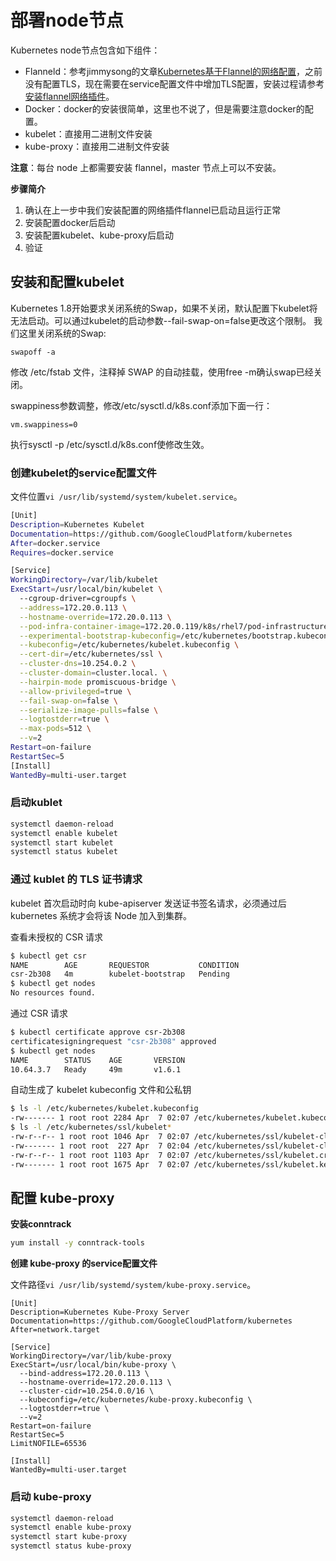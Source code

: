 # 部署node节点

Kubernetes node节点包含如下组件：

+ Flanneld：参考jimmysong的文章[Kubernetes基于Flannel的网络配置](https://jimmysong.io/posts/kubernetes-network-config/)，之前没有配置TLS，现在需要在service配置文件中增加TLS配置，安装过程请参考[安装flannel网络插件](7、安装配置flannel.md)。
+ Docker：docker的安装很简单，这里也不说了，但是需要注意docker的配置。
+ kubelet：直接用二进制文件安装
+ kube-proxy：直接用二进制文件安装

**注意**：每台 node 上都需要安装 flannel，master 节点上可以不安装。

**步骤简介**

1. 确认在上一步中我们安装配置的网络插件flannel已启动且运行正常
2. 安装配置docker后启动
3. 安装配置kubelet、kube-proxy后启动
4. 验证

## 安装和配置kubelet

Kubernetes 1.8开始要求关闭系统的Swap，如果不关闭，默认配置下kubelet将无法启动。可以通过kubelet的启动参数--fail-swap-on=false更改这个限制。 我们这里关闭系统的Swap:
```
swapoff -a
```
修改 /etc/fstab 文件，注释掉 SWAP 的自动挂载，使用free -m确认swap已经关闭。

swappiness参数调整，修改/etc/sysctl.d/k8s.conf添加下面一行：
```
vm.swappiness=0
```
执行sysctl -p /etc/sysctl.d/k8s.conf使修改生效。

### 创建kubelet的service配置文件

文件位置`vi /usr/lib/systemd/system/kubelet.service`。

``` bash
[Unit]
Description=Kubernetes Kubelet
Documentation=https://github.com/GoogleCloudPlatform/kubernetes
After=docker.service
Requires=docker.service

[Service]
WorkingDirectory=/var/lib/kubelet
ExecStart=/usr/local/bin/kubelet \
  --cgroup-driver=cgroupfs \
  --address=172.20.0.113 \
  --hostname-override=172.20.0.113 \
  --pod-infra-container-image=172.20.0.119/k8s/rhel7/pod-infrastructure:latest \
  --experimental-bootstrap-kubeconfig=/etc/kubernetes/bootstrap.kubeconfig \
  --kubeconfig=/etc/kubernetes/kubelet.kubeconfig \
  --cert-dir=/etc/kubernetes/ssl \
  --cluster-dns=10.254.0.2 \
  --cluster-domain=cluster.local. \
  --hairpin-mode promiscuous-bridge \
  --allow-privileged=true \
  --fail-swap-on=false \
  --serialize-image-pulls=false \
  --logtostderr=true \
  --max-pods=512 \
  --v=2
Restart=on-failure
RestartSec=5
[Install]
WantedBy=multi-user.target
```
### 启动kublet

``` bash
systemctl daemon-reload
systemctl enable kubelet
systemctl start kubelet
systemctl status kubelet
```

### 通过 kublet 的 TLS 证书请求

kubelet 首次启动时向 kube-apiserver 发送证书签名请求，必须通过后 kubernetes 系统才会将该 Node 加入到集群。

查看未授权的 CSR 请求

``` bash
$ kubectl get csr
NAME        AGE       REQUESTOR           CONDITION
csr-2b308   4m        kubelet-bootstrap   Pending
$ kubectl get nodes
No resources found.
```

通过 CSR 请求

``` bash
$ kubectl certificate approve csr-2b308
certificatesigningrequest "csr-2b308" approved
$ kubectl get nodes
NAME        STATUS    AGE       VERSION
10.64.3.7   Ready     49m       v1.6.1
```

自动生成了 kubelet kubeconfig 文件和公私钥

``` bash
$ ls -l /etc/kubernetes/kubelet.kubeconfig
-rw------- 1 root root 2284 Apr  7 02:07 /etc/kubernetes/kubelet.kubeconfig
$ ls -l /etc/kubernetes/ssl/kubelet*
-rw-r--r-- 1 root root 1046 Apr  7 02:07 /etc/kubernetes/ssl/kubelet-client.crt
-rw------- 1 root root  227 Apr  7 02:04 /etc/kubernetes/ssl/kubelet-client.key
-rw-r--r-- 1 root root 1103 Apr  7 02:07 /etc/kubernetes/ssl/kubelet.crt
-rw------- 1 root root 1675 Apr  7 02:07 /etc/kubernetes/ssl/kubelet.key
```
## 配置 kube-proxy

**安装conntrack**

```bash
yum install -y conntrack-tools
```

**创建 kube-proxy 的service配置文件**

文件路径`vi /usr/lib/systemd/system/kube-proxy.service`。
```
[Unit]
Description=Kubernetes Kube-Proxy Server
Documentation=https://github.com/GoogleCloudPlatform/kubernetes
After=network.target

[Service]
WorkingDirectory=/var/lib/kube-proxy
ExecStart=/usr/local/bin/kube-proxy \
  --bind-address=172.20.0.113 \
  --hostname-override=172.20.0.113 \
  --cluster-cidr=10.254.0.0/16 \
  --kubeconfig=/etc/kubernetes/kube-proxy.kubeconfig \
  --logtostderr=true \
  --v=2
Restart=on-failure
RestartSec=5
LimitNOFILE=65536

[Install]
WantedBy=multi-user.target
```

### 启动 kube-proxy

``` bash
systemctl daemon-reload
systemctl enable kube-proxy
systemctl start kube-proxy
systemctl status kube-proxy
```


